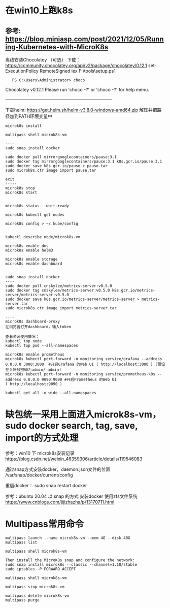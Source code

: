 #  在win10上跑k8s

参考: https://blog.miniasp.com/post/2021/12/05/Running-Kubernetes-with-MicroK8s
-------------------------------
离线安装Chocolatey （可选）
下载：https://community.chocolatey.org/api/v2/package/chocolatey/0.12.1
       set-ExecutionPolicy RemoteSigned
       iex F:\tools\setup.ps1

       PS C:\Users\Administrator> choco
Chocolatey v0.12.1
Please run 'choco -?' or 'choco <command> -?' for help menu.

————————————————————————


下载helm: https://get.helm.sh/helm-v3.8.0-windows-amd64.zip
解压并把路径加到PATH环境变量中
   
```
microk8s install

multipass shell microk8s-vm

----
sudo snap install docker

sudo docker pull mirrorgooglecontainers/pause:3.1
sudo docker tag mirrorgooglecontainers/pause:3.1 k8s.gcr.io/pause:3.1
sudo docker save k8s.gcr.io/pause > pause.tar
sudo microk8s.ctr image import pause.tar

exit
-----
microk8s stop
microk8s start


microk8s status --wait-ready

microk8s kubectl get nodes

microk8s config > ~/.kube/config


kubectl describe node/microk8s-vm

microk8s enable dns
microk8s enable helm3

microk8s enable storage
microk8s enable dashboard


sudo snap install docker
----
sudo docker pull cnskylee/metrics-server:v0.5.0
sudo docker tag cnskylee/metrics-server:v0.5.0 k8s.gcr.io/metrics-server/metrics-server:v0.5.0
sudo docker save k8s.gcr.io/metrics-server/metrics-server > metrics-server.tar
sudo microk8s.ctr image import metrics-server.tar

----
microk8s dashboard-proxy
在浏览器打开dashboard，输入token

查看资源使用情况：
kubectl top node
kubectl top pod --all-namespaces

microk8s enable prometheus
microk8s kubectl port-forward -n monitoring service/grafana --address 0.0.0.0 3000:3000  #开启Grafana 的Web UI ( http://localhost:3000 ) (预设登入帐号密码为admin/ admin)
microk8s kubectl port-forward -n monitoring service/prometheus-k8s --address 0.0.0.0 9090:9090 #开启Prometheus 的Web UI ( http://localhost:9090 )

kubectl get all -o wide --all-namespaces

```

# 缺包统一采用上面进入microk8s-vm，sudo docker search, tag, save, import的方式处理
参考：win10 下 microk8s安装记录
https://blog.csdn.net/weixin_46359306/article/details/119546083




通过snap方式安装docker，daemon.json文件的位置
/var/snap/docker/current/config

重启docker：
sudo snap restart docker

参考：ubuntu 20.04 以 snap 的方式 安装docker 使用zfs文件系统  https://www.cnblogs.com/jijizhazha/p/13170711.html


# Multipass常用命令
```
multipass launch --name microk8s-vm --mem 4G --disk 40G
multipass list

multipass shell microk8s-vm

Then install the MicroK8s snap and configure the network:
sudo snap install microk8s --classic --channel=1.18/stable
sudo iptables -P FORWARD ACCEPT

multipass shell microk8s-vm

multipass stop microk8s-vm

multipass delete microk8s-vm
multipass purge
```
